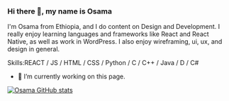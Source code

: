 ### Hi there 👋, my name is Osama

I'm Osama from Ethiopia, and I do content on Design and Development. I really enjoy learning languages and frameworks like React and React Native, as well as work in WordPress. I also enjoy wireframing, ui, ux, and design in general.

Skills:REACT / JS / HTML / CSS / Python / C / C++ / Java / D / C#

- 🔭 I’m currently working on this page. 

[![Osama GitHub stats](https://github-readme-stats.vercel.app/api?username=Osama-4488)](https://github.com/Osama-4488/github-readme-stats)
